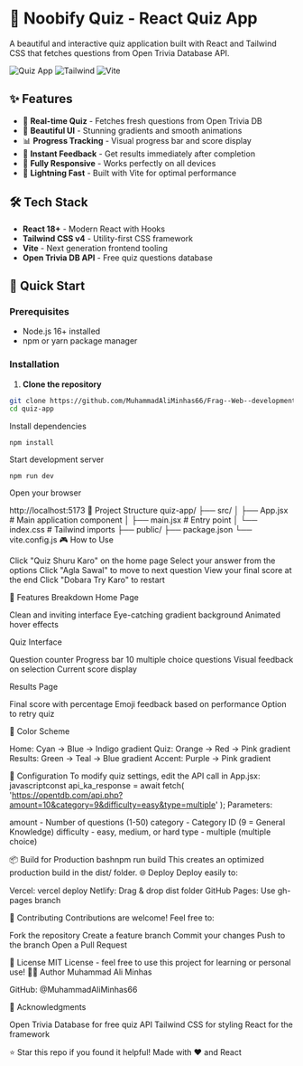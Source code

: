 # 🧠 Noobify Quiz - React Quiz App

A beautiful and interactive quiz application built with React and Tailwind CSS that fetches questions from Open Trivia Database API.

![Quiz App](https://img.shields.io/badge/React-18+-blue.svg)
![Tailwind](https://img.shields.io/badge/Tailwind-v4-cyan.svg)
![Vite](https://img.shields.io/badge/Vite-5+-purple.svg)

## ✨ Features

- 🎯 **Real-time Quiz** - Fetches fresh questions from Open Trivia DB
- 🎨 **Beautiful UI** - Stunning gradients and smooth animations
- 📊 **Progress Tracking** - Visual progress bar and score display
- 🔄 **Instant Feedback** - Get results immediately after completion
- 📱 **Fully Responsive** - Works perfectly on all devices
- 🚀 **Lightning Fast** - Built with Vite for optimal performance

## 🛠️ Tech Stack

- **React 18+** - Modern React with Hooks
- **Tailwind CSS v4** - Utility-first CSS framework
- **Vite** - Next generation frontend tooling
- **Open Trivia DB API** - Free quiz questions database

## 🚀 Quick Start

### Prerequisites

- Node.js 16+ installed
- npm or yarn package manager

### Installation

1. **Clone the repository**
```bash
git clone https://github.com/MuhammadAliMinhas66/Frag--Web--development.git
cd quiz-app
```
Install dependencies
```
npm install
```
Start development server
```
npm run dev
```
Open your browser

http://localhost:5173
📁 Project Structure
quiz-app/
├── src/
│   ├── App.jsx          # Main application component
│   ├── main.jsx         # Entry point
│   └── index.css        # Tailwind imports
├── public/
├── package.json
└── vite.config.js
🎮 How to Use

Click "Quiz Shuru Karo" on the home page
Select your answer from the options
Click "Agla Sawal" to move to next question
View your final score at the end
Click "Dobara Try Karo" to restart

🌈 Features Breakdown
Home Page

Clean and inviting interface
Eye-catching gradient background
Animated hover effects

Quiz Interface

Question counter
Progress bar
10 multiple choice questions
Visual feedback on selection
Current score display

Results Page

Final score with percentage
Emoji feedback based on performance
Option to retry quiz

🎨 Color Scheme

Home: Cyan → Blue → Indigo gradient
Quiz: Orange → Red → Pink gradient
Results: Green → Teal → Blue gradient
Accent: Purple → Pink gradient

🔧 Configuration
To modify quiz settings, edit the API call in App.jsx:
javascriptconst api_ka_response = await fetch(
  'https://opentdb.com/api.php?amount=10&category=9&difficulty=easy&type=multiple'
);
Parameters:

amount - Number of questions (1-50)
category - Category ID (9 = General Knowledge)
difficulty - easy, medium, or hard
type - multiple (multiple choice)

📦 Build for Production
bashnpm run build
This creates an optimized production build in the dist/ folder.
🌐 Deploy
Deploy easily to:

Vercel: vercel deploy
Netlify: Drag & drop dist folder
GitHub Pages: Use gh-pages branch

🤝 Contributing
Contributions are welcome! Feel free to:

Fork the repository
Create a feature branch
Commit your changes
Push to the branch
Open a Pull Request

📝 License
MIT License - feel free to use this project for learning or personal use!
👨‍💻 Author
Muhammad Ali Minhas

GitHub: @MuhammadAliMinhas66

🙏 Acknowledgments

Open Trivia Database for free quiz API
Tailwind CSS for styling
React for the framework


⭐ Star this repo if you found it helpful!
Made with ❤️ and React
